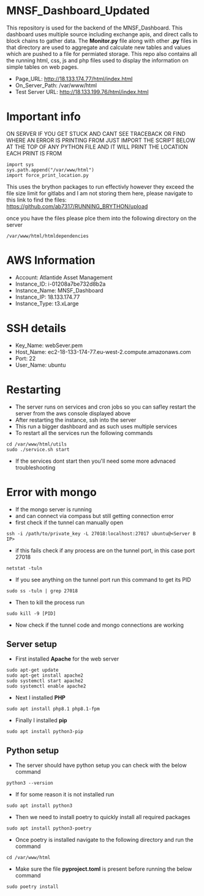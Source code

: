 # MNSF_Dashboard_Updated

This repository is used for the backend of the MNSF_Dashboard. This dashboard uses multiple source including exchange apis, and direct calls to block chains to gather data. The **Monitor.py** file along with other **.py** files in that directory are used to aggregate and calculate new tables and values which are pushed to a file for permiated storage.
This repo also contains all the running html, css, js and php files used to display the information on simple tables on web pages.

- Page_URL: http://18.133.174.77/html/index.html
- On_Server_Path: /var/www/html
- Test Server URL: http://18.133.199.76/html/index.html

# Important info
ON SERVER IF YOU GET STUCK AND CANT SEE TRACEBACK OR FIND WHERE AN ERROR IS PRINTING FROM JUST IMPORT THE SCRIPT BELOW AT THE TOP OF ANY PYTHON FILE AND IT WILL PRINT THE LOCATION EACH PRINT IS FROM
```
import sys
sys.path.append("/var/www/html")
import force_print_location.py
```

This uses the brython packages to run effectivly however they exceed the file size limit for gitlabs and I am not storing them here, please navigate to this link to find the files: https://github.com/ab7317/RUNNING_BRYTHON/upload

once you have the files please plce them into the following directory on the server
```
/var/www/html/htmldependencies
```

# AWS Information
- Account: Atlantide Asset Management
- Instance_ID: i-01208a7be732d8b2a
- Instance_Name: MNSF_Dashboard
- Instance_IP: 18.133.174.77
- Instance_Type: t3.xLarge

# SSH details
- Key_Name: webSever.pem
- Host_Name: ec2-18-133-174-77.eu-west-2.compute.amazonaws.com
- Port: 22
- User_Name: ubuntu

# Restarting
- The server runs on services and cron jobs so you can safley restart the server from the aws console displayed above
- After restarting the instance, ssh into the server
- This run a bigger dashboard and as such uses multiple services
- To restart all the services run the following commands
```
cd /var/www/html/utils
sudo ./service.sh start
```
- If the services dont start then you'll need some more advnaced troubleshooting

# Error with mongo
- If the mongo server is running
- and can connect via compass but still getting connection error
- first check if the tunnel can manually open
```
ssh -i /path/to/private_key -L 27018:localhost:27017 ubuntu@<Server B IP>
```
- if this fails check if any process are on the tunnel port, in this case port 27018
```
netstat -tuln
```
- If you see anything on the tunnel port run this command to get its PID
```
sudo ss -tuln | grep 27018
```
- Then to kill the process run
```
sudo kill -9 [PID]
```
- Now check if the tunnel code and mongo connections are working

## Server setup
- First installed **Apache** for the web server
```
sudo apt-get update
sudo apt-get install apache2
sudo systemctl start apache2
sudo systemctl enable apache2
```
- Next I installed **PHP**
```
sudo apt install php8.1 php8.1-fpm
```
- Finally I installed **pip**
```
sudo apt install python3-pip
```
## Python setup
- The server should have python setup you can check with the below command
```
python3 --version
```
- If for some reason it is not installed run
```
sudo apt install python3
```
- Then we need to install poetry to quickly install all required packages
```
sudo apt install python3-poetry
```
- Once poetry is installed navigate to the following directory and run the command
```
cd /var/www/html
```
- Make sure the file **pyproject.toml** is present before running the below command
```
sudo poetry install
```

